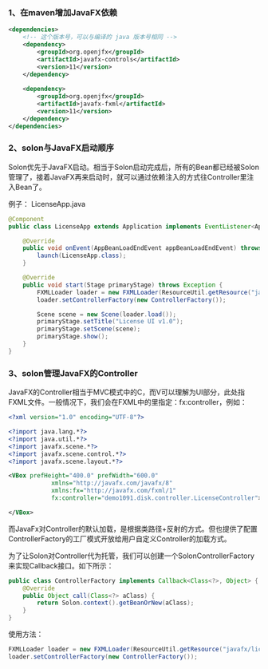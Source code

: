 ### 1、在maven增加JavaFX依赖

```xml
<dependencies>
    <!-- 这个版本号，可以与编译的 java 版本号相同 -->
    <dependency>
        <groupId>org.openjfx</groupId>
        <artifactId>javafx-controls</artifactId>
        <version>11</version>
    </dependency>
    
    <dependency>
        <groupId>org.openjfx</groupId>
        <artifactId>javafx-fxml</artifactId>
        <version>11</version>
    </dependency>
</dependencies>
```
 
### 2、solon与JavaFX启动顺序
Solon优先于JavaFX启动。相当于Solon启动完成后，所有的Bean都已经被Solon管理了，接着JavaFX再来启动时，就可以通过依赖注入的方式往Controller里注入Bean了。

例子： LicenseApp.java

```java
@Component
public class LicenseApp extends Application implements EventListener<AppBeanLoadEndEvent> {

    @Override
    public void onEvent(AppBeanLoadEndEvent appBeanLoadEndEvent) throws Throwable {
        launch(LicenseApp.class);
    }

    @Override
    public void start(Stage primaryStage) throws Exception {
        FXMLLoader loader = new FXMLLoader(ResourceUtil.getResource("javafx/license.fxml"));
        loader.setControllerFactory(new ControllerFactory());

        Scene scene = new Scene(loader.load());
        primaryStage.setTitle("License UI v1.0");
        primaryStage.setScene(scene);
        primaryStage.show();
    }
}
```

### 3、solon管理JavaFX的Controller

JavaFX的Controller相当于MVC模式中的C，而V可以理解为UI部分，此处指FXML文件。一般情况下，我们会在FXML中的里指定：fx:controller，例如：

```xml
<?xml version="1.0" encoding="UTF-8"?>

<?import java.lang.*?>
<?import java.util.*?>
<?import javafx.scene.*?>
<?import javafx.scene.control.*?>
<?import javafx.scene.layout.*?>

<VBox prefHeight="400.0" prefWidth="600.0"
            xmlns="http://javafx.com/javafx/8"
            xmlns:fx="http://javafx.com/fxml/1"
            fx:controller="demo1091.disk.controller.LicenseController">

</VBox>
```

而JavaFx对Controller的默认加载，是根据类路径+反射的方式。但也提供了配置ControllerFactory的工厂模式开放给用户自定义Controller的加载方式。

为了让Solon对Controller代为托管，我们可以创建一个SolonControllerFactory来实现Callback接口。如下所示：

```java
public class ControllerFactory implements Callback<Class<?>, Object> {
    @Override
    public Object call(Class<?> aClass) {
        return Solon.context().getBeanOrNew(aClass);
    }
}
```

使用方法：

```java
FXMLLoader loader = new FXMLLoader(ResourceUtil.getResource("javafx/license.fxml"));
loader.setControllerFactory(new ControllerFactory());
```